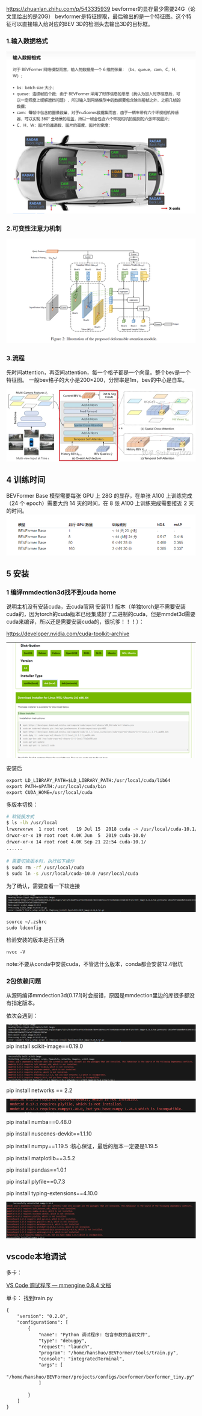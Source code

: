 https://zhuanlan.zhihu.com/p/543335939
bevformer的显存最少需要24G（论文里给出的是20G）
bevformer是特征提取，最后输出的是一个特征图。这个特征可以直接输入给对应的BEV 3D的检测头去输出3D的目标框。


### 1.输入数据格式
![](images/Bevformer_image_1.png)


### 2.可变性注意力机制

![](images/Bevformer_image_2.png)
### 3.流程

先时间attention，再空间attention，每一个格子都是一个向量。整个bev是一个特征图。
一般bev格子的大小是200×200，分辨率是1m，bev的中心是自车。

![](images/Bevformer_image_3.png)

## 4 训练时间
BEVFormer Base 模型需要每张 GPU 上 28G 的显存，在单张 A100 上训练完成（24 个 epoch）需要大约 14 天的时间，在 8 张 A100 上训练完成需要接近 2 天的时间。
![](images/Bevformer_image_4.png)

## 5 安装

### 1 编译mmdection3d找不到cuda home

说明主机没有安装cuda，去cuda官网 安装11.1 版本（单独torch是不需要安装cuda的，因为torch的cuda版本已经集成好了二进制的cuda，但是mmdet3d需要cuda来编译，所以还是需要安装cuda的，很坑爹！！！）：

https://developer.nvidia.com/cuda-toolkit-archive

![](images/Bevformer_image_5.png)


安装后
```
export LD_LIBRARY_PATH=$LD_LIBRARY_PATH:/usr/local/cuda/lib64
export PATH=$PATH:/usr/local/cuda/bin
export CUDA_HOME=/usr/local/cuda

```

多版本切换：
```bash
# 软链接方式
$ ls -lh /usr/local
lrwxrwxrwx  1 root root   19 Jul 15  2018 cuda -> /usr/local/cuda-10.1/
drwxr-xr-x 19 root root 4.0K Jun  5  2019 cuda-10.0/
drwxr-xr-x 14 root root 4.0K Sep 21 22:54 cuda-10.1/
......

# 需要切换版本时，执行如下操作
$ sudo rm -rf /usr/local/cuda
$ sudo ln -s /usr/local/cuda-10.0 /usr/local/cuda
```

为了确认，需要查看一下软连接

![](images/Bevformer_image_6.png)


```
source ~/.zshrc
sudo ldconfig
```

检验安装的版本是否正确

```
nvcc -V
```

note:不要从conda中安装cuda，不管选什么版本，conda都会安装12.4很坑


### 2包依赖问题

从源码编译mmdection3d(0.17.1)时会报错，原因是mmdection里边的库很多都没有指定版本。

依次会遇到：

![](images/Bevformer_image_7.png)
pip install scikit-image\==0.19.0


![](images/Bevformer_image_8.png)

pip install networks \== 2.2

![](images/Bevformer_image_9.png)

pip install numba\==0.48.0

pip install nuscenes-devkit\==1.1.10

pip install numpy\==1.19.5  :核心保证，最后的版本一定要是1.19.5

pip install matplotlib\==3.5.2

pip install pandas\==1.0.1
 
pip install plyfile\==0.7.3

pip install typing-extensions\==4.10.0

![](images/Bevformer_image_10.png)

## vscode本地调试

多卡：

[VS Code 调试程序 — mmengine 0.8.4 文档](https://mmengine.readthedocs.io/zh-cn/v0.8.4/notes/debug_with_vscode.html)

单卡：
找到train.py

```
{
    "version": "0.2.0",
    "configurations": [
        {
            "name": "Python 调试程序: 包含参数的当前文件",
            "type": "debugpy",
            "request": "launch",
            "program": "/home/hanshuo/BEVFormer/tools/train.py",
            "console": "integratedTerminal",
            "args": [
                "/home/hanshuo/BEVFormer/projects/configs/bevformer/bevformer_tiny.py"
            ]

        }
    ]
}
```
